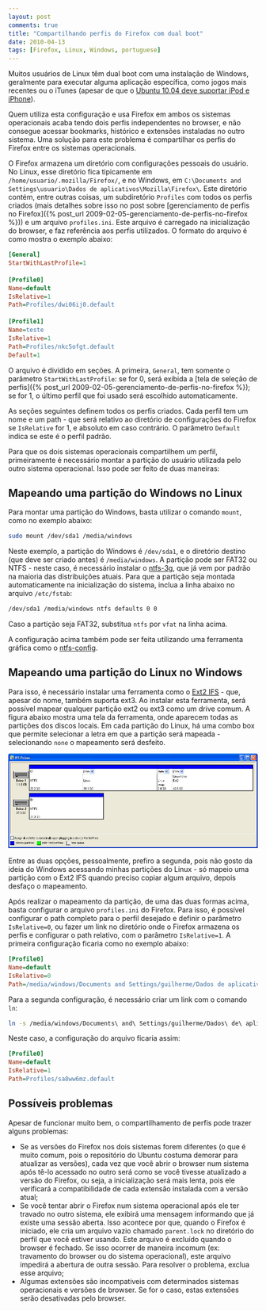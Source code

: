 ```yaml
---
layout: post
comments: true
title: "Compartilhando perfis do Firefox com dual boot"
date: 2010-04-13
tags: [Firefox, Linux, Windows, portuguese]
---
```

Muitos usuários de Linux têm dual boot com uma instalação de Windows, geralmente para executar alguma aplicação específica, como jogos mais recentes ou o iTunes (apesar de que o [Ubuntu 10.04 deve suportar iPod e iPhone](http://www.webupd8.org/2010/02/confirmed-ubuntu-1004-supports-iphone.html)).

Quem utiliza esta configuração e usa Firefox em ambos os sistemas operacionais acaba tendo dois perfis independentes no browser, e não consegue acessar bookmarks, histórico e extensões instaladas no outro sistema. Uma solução para este problema é compartilhar os perfis do Firefox entre os sistemas operacionais.

O Firefox armazena um diretório com configurações pessoais do usuário. No Linux, esse diretório fica tipicamente em `/home/usuario/.mozilla/Firefox/`, e no Windows, em `C:\Documents and Settings\usuario\Dados de aplicativos\Mozilla\Firefox\`. Este diretório contém, entre outras coisas, um subdiretório `Profiles` com todos os perfis criados (mais detalhes sobre isso no post sobre [gerenciamento de perfis no Firefox]({% post_url 2009-02-05-gerenciamento-de-perfis-no-firefox %})) e um arquivo `profiles.ini`. Este arquivo é carregado na inicialização do browser, e faz referência aos perfis utilizados. O formato do arquivo é como mostra o exemplo abaixo:

```ini
[General]
StartWithLastProfile=1

[Profile0]
Name=default
IsRelative=1
Path=Profiles/dwi06ij0.default

[Profile1]
Name=teste
IsRelative=1
Path=Profiles/nkc5ofgt.default
Default=1
```

O arquivo é dividido em seções. A primeira, `General`, tem somente o parâmetro `StartWithLastProfile`: se for 0, será exibida a [tela de seleção de perfis]({% post_url 2009-02-05-gerenciamento-de-perfis-no-firefox %}); se for 1, o último perfil que foi usado será escolhido automaticamente.

As seções seguintes definem todos os perfis criados. Cada perfil tem um nome e um path - que será relativo ao diretório de configurações do Firefox se `IsRelative` for 1, e absoluto em caso contrário. O parâmetro `Default` indica se este é o perfil padrão.

Para que os dois sistemas operacionais compartilhem um perfil, primeiramente é necessário montar a partição do usuário utilizada pelo outro sistema operacional. Isso pode ser feito de duas maneiras:

Mapeando uma partição do Windows no Linux
-----------------------------------------

Para montar uma partição do Windows, basta utilizar o comando `mount`, como no exemplo abaixo:

```sh
sudo mount /dev/sda1 /media/windows
```

Neste exemplo, a partição do Windows é `/dev/sda1`, e o diretório destino (que deve ser criado antes) é `/media/windows`. A partição pode ser FAT32 ou NTFS - neste caso, é necessário instalar o [ntfs-3g](http://www.tuxera.com/community/ntfs-3g-download/), que já vem por padrão na maioria das distribuições atuais. Para que a partição seja montada automaticamente na inicialização do sistema, inclua a linha abaixo no arquivo `/etc/fstab`:

```sh
/dev/sda1 /media/windows ntfs defaults 0 0
```

Caso a partição seja FAT32, substitua `ntfs` por `vfat` na linha acima.

A configuração acima também pode ser feita utilizando uma ferramenta gráfica como o [ntfs-config](http://www.psychocats.net/ubuntu/mountwindows).

Mapeando uma partição do Linux no Windows
-----------------------------------------

Para isso, é necessário instalar uma ferramenta como o [Ext2 IFS](http://www.fs-driver.org/) - que, apesar do nome, também suporta ext3. Ao instalar esta ferramenta, será possível mapear qualquer partição ext2 ou ext3 como um drive comum. A figura abaixo mostra uma tela da ferramenta, onde aparecem todas as partições dos discos locais. Em cada partição do Linux, há uma combo box que permite selecionar a letra em que a partição será mapeada - selecionando `none` o mapeamento será desfeito.

<a href="/images/ext2_ifs.jpg" class="post-image-link">![Ext2 IFS](/images/ext2_ifs.jpg)</a>

Entre as duas opções, pessoalmente, prefiro a segunda, pois não gosto da ideia do Windows acessando minhas partições do Linux - só mapeio uma partição com o Ext2 IFS quando preciso copiar algum arquivo, depois desfaço o mapeamento.

Após realizar o mapeamento da partição, de uma das duas formas acima, basta configurar o arquivo `profiles.ini` do Firefox. Para isso, é possível configurar o path completo para o perfil desejado e definir o parâmetro `IsRelative=0`, ou fazer um link no diretório onde o Firefox armazena os perfis e configurar o path relativo, com o parâmetro `IsRelative=1`. A primeira configuração ficaria como no exemplo abaixo:

```ini
[Profile0]
Name=default
IsRelative=0
Path=/media/windows/Documents and Settings/guilherme/Dados de aplicativos/Mozilla/Firefox/Profiles/sa8ww6mz.default
```

Para a segunda configuração, é necessário criar um link com o comando `ln`:

```sh
ln -s /media/windows/Documents\ and\ Settings/guilherme/Dados\ de\ aplicativos/Mozilla/Firefox/Profiles/sa8ww6mz.default /home/guilherme/.mozilla/Firefox/Profiles/
```

Neste caso, a configuração do arquivo ficaria assim:

```ini
[Profile0]
Name=default
IsRelative=1
Path=Profiles/sa8ww6mz.default
```

Possíveis problemas
-------------------

Apesar de funcionar muito bem, o compartilhamento de perfis pode trazer alguns problemas:

- Se as versões do Firefox nos dois sistemas forem diferentes (o que é muito comum, pois o repositório do Ubuntu costuma demorar para atualizar as versões), cada vez que você abrir o browser num sistema após tê-lo acessado no outro será como se você tivesse atualizado a versão do Firefox, ou seja, a inicialização será mais lenta, pois ele verificará a compatibilidade de cada extensão instalada com a versão atual;
- Se você tentar abrir o Firefox num sistema operacional após ele ter travado no outro sistema, ele exibirá uma mensagem informando que já existe uma sessão aberta. Isso acontece por que, quando o Firefox é iniciado, ele cria um arquivo vazio chamado `parent.lock` no diretório do perfil que você estiver usando. Este arquivo é excluído quando o browser é fechado. Se isso ocorrer de maneira incomum (ex: travamento do browser ou do sistema operacional), este arquivo impedirá a abertura de outra sessão. Para resolver o problema, exclua esse arquivo;
- Algumas extensões são incompativeis com determinados sistemas operacionais e versões de browser. Se for o caso, estas extensões serão desativadas pelo browser.
